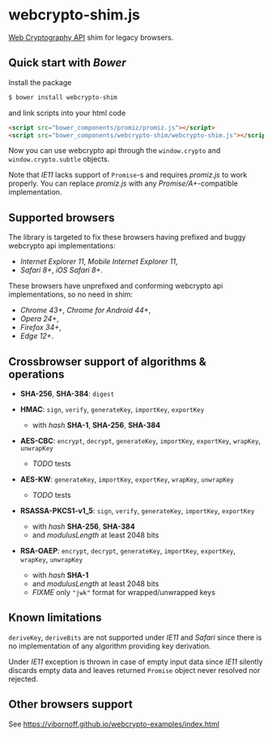 webcrypto-shim.js
=================

[Web Cryptography API](www.w3.org/TR/WebCryptoAPI/) shim for legacy browsers.

Quick start with _Bower_
------------------------

Install the package

```sh
$ bower install webcrypto-shim
```

and link scripts into your html code

```html
<script src="bower_components/promiz/promiz.js"></script>
<script src="bower_components/webcrypto-shim/webcrypto-shim.js"></script>
```

Now you can use webcrypto api through the `window.crypto` and `window.crypto.subtle` objects.

Note that _IE11_ lacks support of `Promise`-s and requires _promiz.js_ to work properly. You can replace _promiz.js_ with any _Promise/A+_-compatible implementation.

Supported browsers
------------------

The library is targeted to fix these browsers having prefixed and buggy webcrypto api implementations:
* _Internet Explorer 11_, _Mobile Internet Explorer 11_,
* _Safari 8+_, _iOS Safari 8+_.

These browsers have unprefixed and conforming webcrypto api implementations, so no need in shim:
* _Chrome 43+_, _Chrome for Android 44+_,
* _Opera 24+_,
* _Firefox 34+_,
* _Edge 12+_.

Crossbrowser support of algorithms & operations
-----------------------------------------------

* **SHA-256**, **SHA-384**: `digest`

* **HMAC**: `sign`, `verify`, `generateKey`, `importKey`, `exportKey`
  * with _hash_ **SHA-1**, **SHA-256**, **SHA-384**

* **AES-CBC**: `encrypt`, `decrypt`, `generateKey`, `importKey`, `exportKey`, `wrapKey`, `unwrapKey`
  * _TODO_ tests

* **AES-KW**: `generateKey`, `importKey`, `exportKey`, `wrapKey`, `unwrapKey`
  * _TODO_ tests

* **RSASSA-PKCS1-v1\_5**: `sign`, `verify`, `generateKey`, `importKey`, `exportKey`
  * with _hash_ **SHA-256**, **SHA-384**
  * and _modulusLength_ at least 2048 bits

* **RSA-OAEP**: `encrypt`, `decrypt`, `generateKey`, `importKey`, `exportKey`, `wrapKey`, `unwrapKey`
  * with _hash_ **SHA-1**
  * and _modulusLength_ at least 2048 bits
  * _FIXME_ only `"jwk"` format for wrapped/unwrapped keys

Known limitations
-----------------

`deriveKey`, `deriveBits` are not supported under _IE11_ and _Safari_  since there is no implementation of any algorithm providing key derivation.

Under _IE11_ exception is thrown in case of empty input data since _IE11_ silently discards empty data and leaves returned `Promise` object never resolved nor rejected.

Other browsers support
----------------------

See https://vibornoff.github.io/webcrypto-examples/index.html
